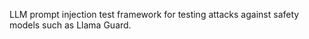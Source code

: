 LLM prompt injection test framework for testing attacks against safety models such as Llama Guard. 
